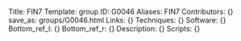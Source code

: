 Title: FIN7
Template: group 
ID: G0046
Aliases: FIN7
Contributors: {}
save_as: groups/G0046.html 
Links: {} 
Techniques: {} 
Software: {} 
Bottom_ref_l: {} 
Bottom_ref_r: {} 
Description: {} 
Scripts: {} 
